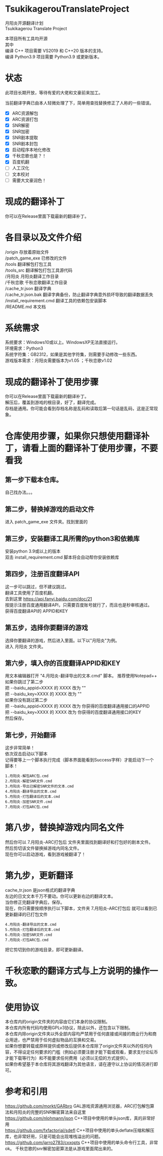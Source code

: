 # TsukikagerouTranslateProject
月阳炎开源翻译计划  
Tsukikagerou Translate Project  

本项目所有工具均开源  
其中  
编译 C++ 项目需要 VS2019 和 C++20 版本的支持。  
编译 Python3.9 项目需要 Python3.9 或更新版本。  

# 状态
此项目长期开放，等待有爱的大佬和文豪前来加工。  

当前翻译字典已由本人轻微处理了下，简单用查找替换修正了人称的一些错误。  

- [x] ARC资源解包
- [x] ARC资源打包
- [x] SNR解密
- [x] SNR加密
- [x] SNR剧本提取
- [x] SNR剧本封包
- [x] 启动程序本地化修改
- [x] 千秋恋歌也是？！
- [x] 百度机翻
- [ ] 人工汉化
- [ ] 文本校对
- [ ] 需要大文豪润色！

# 现成的翻译补丁  
你可以在Release里面下载最新的翻译补丁。  

# 各目录以及文件介绍
/origin                     存放着原始文件  
/patch_game_exe             已修改的文件  
/tools                      翻译解包打包工具  
/tools_src                  翻译解包打包工具源代码  
/月阳炎                     月阳炎翻译工作目录  
/千秋恋歌                   千秋恋歌翻译工作目录  
/cache_tr.json              翻译字典  
/cache_tr.json.bak          翻译字典备份，防止翻译字典意外损坏导致的翻译数据丢失  
/install_requirement.cmd    翻译工具的依赖包安装脚本  
/README.md                  本文档  

# 系统需求
系统要求：Windows10或以上。WindowsXP无法直接运行。  
环境需求：Python3  
系统字符集：GB2312，如果是其他字符集，则需要手动修改一些东西。  
游戏版本需求：月阳炎需要版本为v1.05 ；千秋恋歌v1.02  

# 现成的翻译补丁使用步骤
你可以在Release里面下载最新的翻译补丁。  
解压后，覆盖到游戏的根目录，好了，翻译完成。  
存档是通用。你可能会看到存档名称是乱码和读取后第一句话是乱码，这是正常现象。  

# 仓库使用步骤，如果你只想使用翻译补丁，请看上面的翻译补丁使用步骤，不要看我
## 第一步下载本仓库。
自己找办法。。。  

## 第二步，替换掉游戏的启动文件
进入 patch_game_exe 文件夹。找到里面的

## 第三步，安装翻译工具所需的python3和依赖库
安装python 3.9或以上的版本  
双击 install_requirement.cmd 脚本将会自动帮你安装依赖库  

## 第四步，注册百度翻译API
这一步可以跳过，但不建议跳过。  
翻译工具使用了百度机翻。  
去到这里 https://api.fanyi.baidu.com/doc/21  
按提示注册百度通用翻译API，只需要百度账号就行了，而且也是秒审核通过。  
获得百度翻译API的 APPID和KEY  

## 第五步，选择你要翻译的游戏
选择你要翻译的游戏，然后进入里面。以下以"月阳炎"为例。  
进入 月阳炎 文件夹。  

## 第六步，填入你的百度翻译APPID和KEY
用文本编辑器打开 "4.月阳炎-翻译导出的文本.cmd" 脚本。 推荐使用Notepad++
如果你跳过了第二步  
把 --baidu_appid=XXXX 的 XXXX 改为 ""  
把 --baidu_key=XXXX 的 XXXX 改为 ""  
如果你没有跳过第二步  
把 --baidu_appid=XXXX 的 XXXX 改为 你获得的百度翻译通用接口的APPID  
把 --baidu_key=XXXX 的 XXXX 改为 你获得的百度翻译通用接口的KEY  
然后保存。  

## 第七步，开始翻译
这步非常简单！  
依次双击启动以下脚本  
记得要等上一个脚本执行完成（脚本界面能看到Success字样）才能启动下一个脚本！  
```
1.月阳炎-解包ARC包.cmd  
2.月阳炎-解密SNR文件.cmd  
3.月阳炎-导出已解密SNR文件的文本.cmd  
4.月阳炎-翻译导出的文本.cmd  
5.月阳炎-打包翻译后的文本.cmd  
6.月阳炎-加密SNR文件.cmd  
7.月阳炎-打包ARC包.cmd  
```

# 第八步，替换掉游戏内同名文件
然后你可以 7.月阳炎-ARC打包后 文件夹里面找到翻译好和打包好的剧本文件。  
然后剪切该文件替换掉游戏内同名文件。  
现在你可以启动游戏，看到游戏被翻译了！  

# 第九步，更新翻译
cache_tr.json 是json格式的翻译字典  
左边的日文文本千万不要动。你可以更新右边的翻译文本。  
当你修正完翻译字典后，保存。  
现在，你只需要按顺序执行以下脚本，文件夹 7.月阳炎-ARC打包后 就可以看到已更新翻译的已打包文件  
```
4.月阳炎-翻译导出的文本.cmd  
5.月阳炎-打包翻译后的文本.cmd  
6.月阳炎-加密SNR文件.cmd  
7.月阳炎-打包ARC包.cmd  
```
把它剪切到你的游戏目录，即可更新翻译。  

# 千秋恋歌的翻译方式与上方说明的操作一致。

# 使用协议
本仓库内的origin文件夹的内容由它们本身的协议限制。  
本仓库内所有代码均使用GPLv3协议，除此以外，还包含以下限制。  
本仓库内除origin文件夹以外全部内容均严禁用于任何直接或间接的商业行为和商业用途，也严禁用于任何虚拟物品的互换和交易。  
如果你想要转载或原样提供或修改后提供本仓库除了origin文件夹以外的任何内容，不得设定任何要求的门槛（例如必须要注册才能下载或观看，要求支付论坛币才能下载等行为）和不能要求任何费用（必须以无偿的方式提供）。  
如果你希望基于本仓库将其游戏翻译为其他语言，请在遵守以上协议的情况进行即可。  

# 参考和引用
https://github.com/morkt/GARbro GAL游戏资源通用浏览器，ARC打包解包算法和月阳炎的完整的SNR解密算法来自这里  
https://github.com/nlohmann/json C++项目中使用的单头json库，真的非常好用  
https://github.com/fxfactorial/sdefl C++项目中使用的单头deflate压缩和解压库，也非常好用，只是可能会出现堆栈溢出的问题。  
https://github.com/jarro2783/cxxopts C++项目中使用的单头命令行工具，非常ok。
千秋恋歌的snr解密加密算法是从游戏里面爬出来的。  
